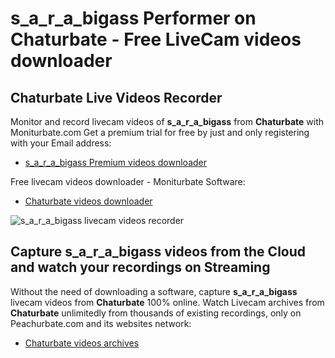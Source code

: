 # s_a_r_a_bigass Performer on Chaturbate - Free LiveCam videos downloader

## Chaturbate Live Videos Recorder

Monitor and record livecam videos of **s_a_r_a_bigass** from **Chaturbate** with Moniturbate.com
Get a premium trial for free by just and only registering with your Email address:
* [s_a_r_a_bigass Premium videos downloader](https://moniturbate.com/request-demo-licence-key.html)

Free livecam videos downloader - Moniturbate Software:
* [Chaturbate videos downloader](https://moniturbate.com/moniturbate-download-software.html)

![s_a_r_a_bigass livecam videos recorder](https://peachurnet.com/templates/moniturbate-software.png)


## Capture s_a_r_a_bigass videos from the Cloud and watch your recordings on Streaming

Without the need of downloading a software, capture **s_a_r_a_bigass** livecam videos from **Chaturbate** 100% online.
Watch Livecam archives from **Chaturbate** unlimitedly from thousands of existing recordings, only on Peachurbate.com and its websites network:
* [Chaturbate videos archives](https://peachurnet.com/)